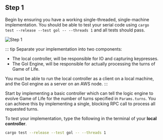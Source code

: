 <!--@include: index.md-->
#

## Step 1

Begin by ensuring you have a working single-threaded, single-machine implementation.
You should be able to test your serial code using `cargo test --release --test gol -- --threads 1` and all tests should pass.

![Step 1](/assets/cw_diagrams-Distributed_1.png)

::: tip Separate your implementation into two components:

- The local controller, will be responsible for IO and capturing keypresses.
- The Gol Engine, will be responsible for actually processing the turns of Game of Life.

You must be able to run the local controller as a client on a local machine, and the Gol engine as a server on an AWS node.
:::

Start by implementing a basic controller which can tell the logic engine to evolve Game of Life for the number of turns specified in `Params.turns`.
You can achieve this by implementing a single, blocking RPC call to process all requested turns.

To test your implementation, type the following in the terminal of your **local controller**.

```bash
cargo test --release --test gol -- --threads 1
```
